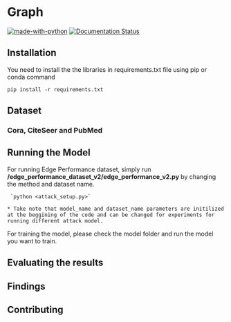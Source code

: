 
# Graph

[![made-with-python](https://img.shields.io/badge/Made%20with-Python-1f425f.svg)](https://www.python.org/) [![Documentation Status](https://readthedocs.org/projects/ansicolortags/badge/?version=latest)](http://ansicolortags.readthedocs.io/?badge=latest)




## Installation

You need to install the the libraries in requirements.txt file using pip or conda command 

```
pip install -r requirements.txt
```

## Dataset

### Cora, CiteSeer and PubMed


## Running the Model

For running Edge Performance dataset, simply run **/edge_performance_dataset_v2/edge_performance_v2.py** by changing the method and dataset name. 




     `python <attack_setup.py>`

	* Take note that model_name and dataset_name parameters are initilized at the beggining of the code and can be changed for experiments for running different attack model.

For training the model, please check the model folder and run the model you want to train. 

## Evaluating the results



## Findings



## Contributing


